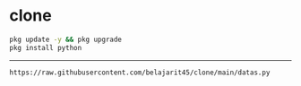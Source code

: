 # clone

```BASH
pkg update -y && pkg upgrade 
pkg install python
```
-------------------------------------------

```BASH
https://raw.githubusercontent.com/belajarit45/clone/main/datas.py
```
